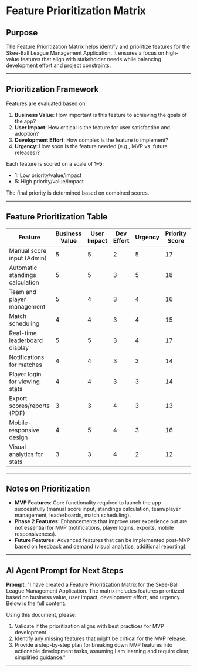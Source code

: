 # Feature Prioritization Matrix

## Purpose
The Feature Prioritization Matrix helps identify and prioritize features for the Skee-Ball League Management Application. It ensures a focus on high-value features that align with stakeholder needs while balancing development effort and project constraints.

---

## Prioritization Framework
Features are evaluated based on:
1. **Business Value**: How important is this feature to achieving the goals of the app?
2. **User Impact**: How critical is the feature for user satisfaction and adoption?
3. **Development Effort**: How complex is the feature to implement?
4. **Urgency**: How soon is the feature needed (e.g., MVP vs. future releases)?

Each feature is scored on a scale of **1–5**:
- 1: Low priority/value/impact
- 5: High priority/value/impact

The final priority is determined based on combined scores.

---

## Feature Prioritization Table

| Feature                         | Business Value | User Impact | Dev Effort | Urgency | Priority Score | Release Phase |
|---------------------------------|----------------|-------------|------------|---------|----------------|---------------|
| Manual score input (Admin)      | 5              | 5           | 2          | 5       | 17             | MVP           |
| Automatic standings calculation | 5              | 5           | 3          | 5       | 18             | MVP           |
| Team and player management      | 5              | 4           | 3          | 4       | 16             | MVP           |
| Match scheduling                | 4              | 4           | 3          | 4       | 15             | MVP           |
| Real-time leaderboard display   | 5              | 5           | 3          | 4       | 17             | MVP           |
| Notifications for matches       | 4              | 4           | 3          | 3       | 14             | Phase 2       |
| Player login for viewing stats  | 4              | 4           | 3          | 3       | 14             | Phase 2       |
| Export scores/reports (PDF)     | 3              | 3           | 4          | 3       | 13             | Phase 2       |
| Mobile-responsive design        | 4              | 5           | 4          | 3       | 16             | Phase 2       |
| Visual analytics for stats      | 3              | 3           | 4          | 2       | 12             | Future Phase  |

---

## Notes on Prioritization
- **MVP Features**: Core functionality required to launch the app successfully (manual score input, standings calculation, team/player management, leaderboards, match scheduling).
- **Phase 2 Features**: Enhancements that improve user experience but are not essential for MVP (notifications, player logins, exports, mobile responsiveness).
- **Future Features**: Advanced features that can be implemented post-MVP based on feedback and demand (visual analytics, additional reporting).

---

## AI Agent Prompt for Next Steps
**Prompt**:
"I have created a Feature Prioritization Matrix for the Skee-Ball League Management Application. The matrix includes features prioritized based on business value, user impact, development effort, and urgency. Below is the full content:

<Insert Feature Prioritization Matrix Here>

Using this document, please:
1. Validate if the prioritization aligns with best practices for MVP development.
2. Identify any missing features that might be critical for the MVP release.
3. Provide a step-by-step plan for breaking down MVP features into actionable development tasks, assuming I am learning and require clear, simplified guidance."

---

